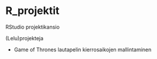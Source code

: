 # R_projektit
RStudio projektikansio

(Lelu)projekteja

- Game of Thrones lautapelin kierrosaikojen mallintaminen

